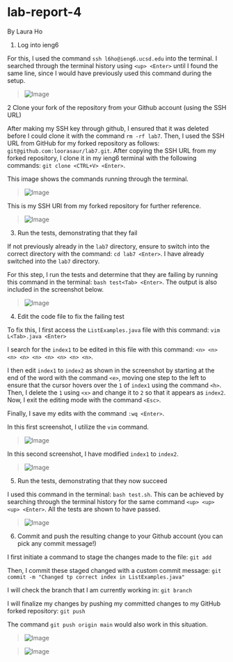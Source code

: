 # lab-report-4
By Laura Ho

1. Log into ieng6

For this, I used the command `ssh l6ho@ieng6.ucsd.edu` into the terminal. I searched through the terminal history using `<up> <Enter>` until I found the same line, since I would have previously used this command during the setup. 

> ![Image](step1.png)

2 Clone your fork of the repository from your Github account (using the SSH URL)

After making my SSH key through github, I ensured that it was deleted before I could clone it with the command `rm -rf lab7`. Then, I used the SSH URL from GitHub for my forked repository as follows: `git@github.com:loorasaur/lab7.git`. After copying the SSH URL from my forked repository, I clone it in my ieng6 terminal with the following commands: `git clone <CTRL+V> <Enter>`. 

This image shows the commands running through the terminal. 

> ![Image](step2.png)

This is my SSH URl from my forked repository for further reference. 

> ![Image](step2.2.png)

3. Run the tests, demonstrating that they fail

If not previously already in the `lab7` directory, ensure to switch into the correct directory with the command: `cd lab7 <Enter>`. I have already switched into the `lab7` directory. 

For this step, I run the tests and determine that they are failing by running this command in the terminal: `bash test<Tab> <Enter>`. The output is also included in the screenshot below. 

> ![Image](step3.png)

4. Edit the code file to fix the failing test

To fix this, I first access the `ListExamples.java` file with this command: `vim L<Tab>.java <Enter>` 

I search for the `index1` to be edited in this file with this command: `<n> <n> <n> <n> <n> <n> <n> <n> <n>`. 

I then edit `index1` to `index2` as shown in the screenshot by starting at the end of the word with the command `<e>`, moving one step to the left to ensure that the cursor hovers over the `1` of `index1` using the command `<h>`. Then, I delete the `1` using `<x>` and change it to `2` so that it appears as `index2`. Now, I exit the editing mode with the command `<Esc>`. 

Finally, I save my edits with the command `:wq <Enter>`. 

In this first screenshot, I utilize the `vim` command. 

> ![Image](step4.1.png)

In this second screenshot, I have modified `index1` to `index2`. 

> ![Image](step4.png)

5. Run the tests, demonstrating that they now succeed

I used this command in the terminal: `bash test.sh`. This can be achieved by searching through the terminal history for the same command `<up> <up> <up> <Enter>`. All the tests are shown to have passed. 

> ![Image](step5.png)

6. Commit and push the resulting change to your Github account (you can pick any commit message!)

I first initiate a command to stage the changes made to the file: `git add` 

Then, I commit these staged changed with a custom commit message: `git commit -m "Changed tp correct index in ListExamples.java"` 

I will check the branch that I am currently working in: `git branch`

I will finalize my changes by pushing my committed changes to my GitHub forked repository: `git push` 

The command `git push origin main` would also work in this situation. 

> ![Image](gitadd.png)

> ![Image](gitpush.png)
